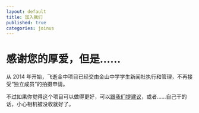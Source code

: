 ```yaml
---
layout: default
title: 加入我们
published: true
categories: joinus
---
```


感谢您的厚爱，但是……
====================
从 2014 年开始，飞逝金中项目已经交由金山中学学生新闻社执行和管理，不再接受“独立成员”的拍摄申请。

不过如果你觉得这个项目可以做得更好，可以[跟我们提建议](introduction.html?utm_source=fleetingjz&utm_medium=inlinelink&utm_campaign=fleetingjz%2Fcontact&utm_content=joinus_advice#contact)，或者……自己干的话，小心相机被没收就好了。